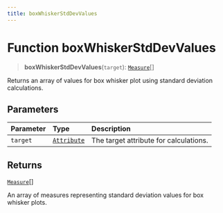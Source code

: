 ```yaml
---
title: boxWhiskerStdDevValues
---
```


# Function boxWhiskerStdDevValues

> **boxWhiskerStdDevValues**(`target`): [`Measure`](../../../interfaces/interface.Measure.md)[]

Returns an array of values for box whisker plot using standard deviation calculations.

## Parameters

| Parameter | Type | Description |
| :------ | :------ | :------ |
| `target` | [`Attribute`](../../../interfaces/interface.Attribute.md) | The target attribute for calculations. |

## Returns

[`Measure`](../../../interfaces/interface.Measure.md)[]

An array of measures representing standard deviation values for box whisker plots.
